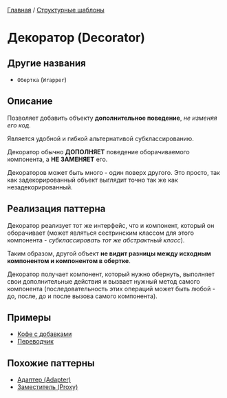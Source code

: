 [Главная](../..) / [Структурные шаблоны](..)

# Декоратор (Decorator)

## Другие названия

* `Обертка` (`Wrapper`)

## Описание

Позволяет добавить объекту **дополнительное поведение**, *не изменяя его код*.

Является удобной и гибкой альтернативой субклассированию.

Декоратор обычно **ДОПОЛНЯЕТ** поведение оборачиваемого компонента, а **НЕ ЗАМЕНЯЕТ** его.

Декораторов может быть много - один поверх другого. Это просто, так как задекорированный объект выглядит точно так же как незадекорированный.

## Реализация паттерна

Декоратор реализует тот же интерфейс, что и компонент, который он оборачивает (может являться сестринским классом для этого компонента - *субклассировать тот же абстрактный класс*). 

Таким образом, другой объект **не видит разницы между исходным компонентом и компонентом в обертке**.

Декоратор получает компонент, который нужно обернуть, выполняет свои дополнительные действия и вызвает нужный метод самого компонента (последовательность этих операций может быть любой - до, после, до и после вызова самого компонента).

## Примеры

* [Кофе с добавками](./coffee)
* [Переводчик](./interpreter)

## Похожие паттерны

* [Адаптер (Adapter)](../adapter)
* [Заместитель (Proxy)](../proxy)
